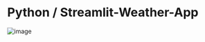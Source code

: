 # Python / Streamlit-Weather-App

 
![image](https://github.com/mciray/Streamlit-Weather-App/assets/81428294/8a0f1ba8-73ef-421c-80ff-c32ca3a0dcf2)

